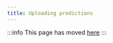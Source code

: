 ```yaml
---
title: Uploading predictions
---
```


:::info
This page has moved [here](../dataset-exploration/uploading-predictions.md)
:::
